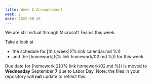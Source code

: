 ```yaml
---
title: Week 2 Announcement
week: 2
date: 2022-08-26
---
```


We are still virtual through Microsoft Teams this week. 

Take a look at 
- the schedule for [this week]({% link calendar.md %})
- and the [homework]({% link homework/02.md %}) for this week. 

Due date for [homework 2]({% link homework/02.md %}) is moved to
**Wednesday** September **7** due to Labor Day. Note: the files in your 
repository will **not** update to reflect this. 

